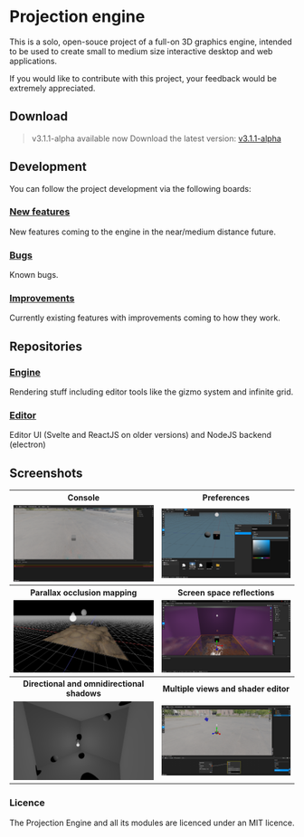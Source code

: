 # Projection engine
This is a solo, open-souce project of a full-on 3D graphics engine, intended to be used to create small to medium size interactive desktop and web applications. 

If you would like to contribute with this project, your feedback would be extremely appreciated.

## Download
> v3.1.1-alpha available now
Download the latest version: [v3.1.1-alpha](https://github.com/projection-engine/editor/releases/tag/v3.1.1-alpha)

## Development
You can follow the project development via the following boards:

### [New features](https://github.com/orgs/projection-engine/projects/6)
New features coming to the engine in the near/medium distance future.

### [Bugs](https://github.com/orgs/projection-engine/projects/5)
Known bugs.

### [Improvements](https://github.com/orgs/projection-engine/projects/4)
Currently existing features with improvements coming to how they work.

## Repositories

### [Engine](https://github.com/projection-engine/engine)
Rendering stuff including editor tools like the gizmo system and infinite grid.

### [Editor](https://github.com/projection-engine/editor)
Editor UI (Svelte and ReactJS on older versions) and NodeJS backend (electron)

## Screenshots
<table>
    <tr>
        <th>
            Console
        </th>
        <th>
            Preferences
        </th>
    </tr>
    <tr>
        <td>
            <img src="https://github.com/projection-engine/.github/blob/main/v2.4.0-alpha/console.png?raw=true" alt="Console"/>
        </td>
        <td>
            <img src="https://github.com/projection-engine/.github/blob/main/v2.4.0-alpha/background.png?raw=true" alt="Background"/>                                                             
        </td>
    </tr>
    <tr>
        <th> 
            Parallax occlusion mapping 
        </th>
        <th>
            Screen space reflections          
        </th>
    </tr>
    <tr>
        <td>
          <img src="https://github.com/projection-engine/.github/blob/main/True parallax.png?raw=true"  title="Parallax occlusion mapping" alt="demo"/> 
        </td>
        <td>
           <img src="https://github.com/projection-engine/.github/blob/main/development/SSR-3.png?raw=true" alt="Editor material"/>                                                 
        </td>
    </tr>
    <tr>
        <th> 
           Directional and omnidirectional shadows   
        </th>
        <th>
            Multiple views and shader editor
        </th>
    </tr>
    <tr>
        <td>
         <img src="https://github.com/projection-engine/.github/blob/main/OMNI.png?raw=true" alt="Editor material"/>
        </td>
        <td>
 <img src="https://github.com/projection-engine/.github/blob/main/v2.4.0-alpha/skybox-material.png?raw=true" alt="Shader Editor"/>                                      
        </td>
    </tr>
</table>

  
### Licence
The Projection Engine and all its modules are licenced under an MIT licence.
